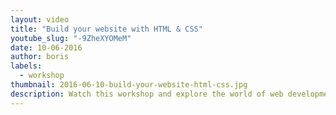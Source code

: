 ```yaml
---
layout: video
title: "Build your website with HTML & CSS"
youtube_slug: "-9ZheXYOMeM"
date: 10-06-2016
author: boris
labels:
  - workshop
thumbnail: 2016-06-10-build-your-website-html-css.jpg
description: Watch this workshop and explore the world of web development, where Boris Paillard, CEO at Le Wagon, will teach you to code and design your own landing page using HTML and CSS.
---
```

